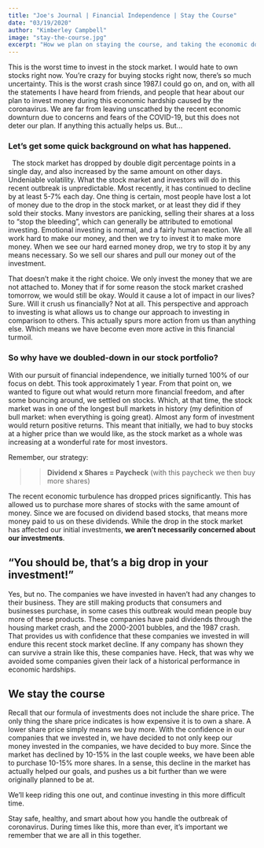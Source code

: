 ```yaml
---
title: "Joe's Journal | Financial Independence | Stay the Course"
date: "03/19/2020"
author: "Kimberley Campbell"
image: "stay-the-course.jpg"
excerpt: "How we plan on staying the course, and taking the economic downturn and capitalizing on the downfall. Read More →"
---
```


This is the worst time to invest in the stock market. I would hate to own stocks right now. You’re crazy for buying stocks right now, there’s so much uncertainty. This is the worst crash since 1987.I could go on, and on, with all the statements I have heard from friends, and people that hear about our plan to invest money during this economic hardship caused by the coronavirus. We are far from leaving unscathed by the recent economic downturn due to concerns and fears of the COVID-19, but this does not deter our plan. If anything this actually helps us. But...

### Let’s get some quick background on what has happened.

&nbsp;
The stock market has dropped by double digit percentage points in a single day, and also increased by the same amount on other days. Undeniable volatility. What the stock market and investors will do in this recent outbreak is unpredictable. Most recently, it has continued to decline by at least 5-7% each day. One thing is certain, most people have lost a lot of money due to the drop in the stock market, or at least they did if they sold their stocks. Many investors are panicking, selling their shares at a loss to “stop the bleeding”, which can generally be attributed to emotional investing. Emotional investing is normal, and a fairly human reaction. We all work hard to make our money, and then we try to invest it to make more money. When we see our hard earned money drop, we try to stop it by any means necessary. So we sell our shares and pull our money out of the investment.
&nbsp;

That doesn’t make it the right choice. We only invest the money that we are not attached to. Money that if for some reason the stock market crashed tomorrow, we would still be okay. Would it cause a lot of impact in our lives? Sure. Will it crush us financially? Not at all. This perspective and approach to investing is what allows us to change our approach to investing in comparison to others. This actually spurs more action from us than anything else. Which means we have become even more active in this financial turmoil.
&nbsp;

### So why have we doubled-down in our stock portfolio?

With our pursuit of financial independence, we initially turned 100% of our focus on debt. This took approximately 1 year. From that point on, we wanted to figure out what would return more financial freedom, and after some bouncing around, we settled on stocks. Which, at that time, the stock market was in one of the longest bull markets in history (my definition of bull market: when everything is going great). Almost any form of investment would return positive returns. This meant that initially, we had to buy stocks at a higher price than we would like, as the stock market as a whole was increasing at a wonderful rate for most investors.
&nbsp;

Remember, our strategy:
&nbsp;

> > **Dividend x Shares = Paycheck** (with this paycheck we then buy more shares)
> > &nbsp;

The recent economic turbulence has dropped prices significantly. This has allowed us to purchase more shares of stocks with the same amount of money. Since we are focused on dividend based stocks, that means more money paid to us on these dividends. While the drop in the stock market has affected our initial investments, **we aren’t necessarily concerned about our investments**.

## “You should be, that’s a big drop in your investment!”

Yes, but no. The companies we have invested in haven’t had any changes to their business. They are still making products that consumers and businesses purchase, in some cases this outbreak would mean people buy more of these products. These companies have paid dividends through the housing market crash, and the 2000-2001 bubbles, and the 1987 crash. That provides us with confidence that these companies we invested in will endure this recent stock market decline. If any company has shown they can survive a strain like this, these companies have. Heck, that was why we avoided some companies given their lack of a historical performance in economic hardships.

## We stay the course

Recall that our formula of investments does not include the share price. The only thing the share price indicates is how expensive it is to own a share. A lower share price simply means we buy more. With the confidence in our companies that we invested in, we have decided to not only keep our money invested in the companies, we have decided to buy more. Since the market has declined by 10-15% in the last couple weeks, we have been able to purchase 10-15% more shares. In a sense, this decline in the market has actually helped our goals, and pushes us a bit further than we were originally planned to be at.
&nbsp;

We’ll keep riding this one out, and continue investing in this more difficult time.

Stay safe, healthy, and smart about how you handle the outbreak of coronavirus. During times like this, more than ever, it’s important we remember that we are all in this together.

